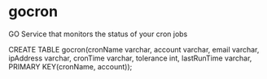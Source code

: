 # gocron
GO Service that monitors the status of your cron jobs


CREATE TABLE gocron(cronName varchar, account varchar, email varchar, ipAddress varchar, cronTime varchar, tolerance int, lastRunTime varchar, PRIMARY KEY(cronName, account));

